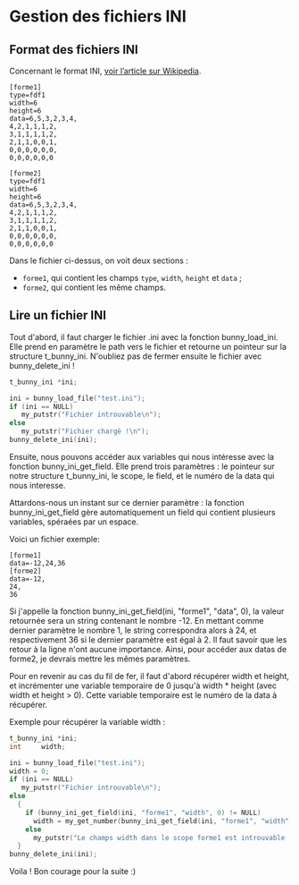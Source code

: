 
# Gestion des fichiers INI #

## Format des fichiers INI ##

Concernant le format INI, [voir l’article sur Wikipedia][wikipedia].

```
[forme1]
type=fdf1
width=6
height=6
data=6,5,3,2,3,4,
4,2,1,1,1,2,
3,1,1,1,1,2,
2,1,1,0,0,1,
0,0,0,0,0,0,
0,0,0,0,0,0

[forme2]
type=fdf1
width=6
height=6
data=6,5,3,2,3,4,
4,2,1,1,1,2,
3,1,1,1,1,2,
2,1,1,0,0,1,
0,0,0,0,0,0,
0,0,0,0,0,0
```

Dans le fichier ci-dessus, on voit deux sections :
  - `forme1`, qui contient les champs `type`, `width`, `height`
  et `data` ;
  - `forme2`, qui contient les même champs.

## Lire un fichier INI ##

Tout d'abord, il faut charger le fichier .ini avec la fonction bunny_load_ini. Elle prend en paramètre le path vers le fichier et retourne un pointeur sur la structure t_bunny_ini.
N'oubliez pas de fermer ensuite le fichier avec bunny_delete_ini !

```c
t_bunny_ini	*ini;

ini = bunny_load_file("test.ini");
if (ini == NULL)
   my_putstr("Fichier introuvable\n");
else
   my_putstr("Fichier chargé !\n");
bunny_delete_ini(ini);
```

Ensuite, nous pouvons accéder aux variables qui nous intéresse avec la fonction bunny_ini_get_field. Elle prend trois paramètres : le pointeur sur notre structure t_bunny_ini, le scope, le field, et le numéro de la data qui nous interesse.

Attardons-nous un instant sur ce dernier paramètre : la fonction bunny_ini_get_field gère automatiquement un field qui contient plusieurs variables, spéraées par un espace.

Voici un fichier exemple:

```
[forme1]
data=-12,24,36
[forme2]
data=-12,
24,
36
```

Si j'appelle la fonction bunny_ini_get_field(ini, "forme1", "data", 0), la valeur retournée sera un string contenant le nombre -12.
En mettant comme dernier paramètre le nombre 1, le string correspondra alors à 24, et respectivement 36 si le dernier paramètre est égal à 2.
Il faut savoir que les retour à la ligne n'ont aucune importance. Ainsi, pour accéder aux datas de forme2, je devrais mettre les mêmes paramètres.

Pour en revenir au cas du fil de fer, il faut d'abord récupérer width et height, et incrémenter une variable temporaire de 0 jusqu'à width * height (avec width et height > 0). Cette variable temporaire est le numéro de la data à récupérer.

Exemple pour récupérer la variable width :

```c
t_bunny_ini	*ini;
int		width;

ini = bunny_load_file("test.ini");
width = 0;
if (ini == NULL)
   my_putstr("Fichier introuvable\n");
else
  {
    if (bunny_ini_get_field(ini, "forme1", "width", 0) != NULL)
      width = my_get_number(bunny_ini_get_field(ini, "forme1", "width", 0));
    else
      my_putstr("Le champs width dans le scope forme1 est introuvable :/\n");
  }
bunny_delete_ini(ini);
```

Voila ! Bon courage pour la suite :)

[wikipedia]: https://en.wikipedia.org/wiki/INI_file
